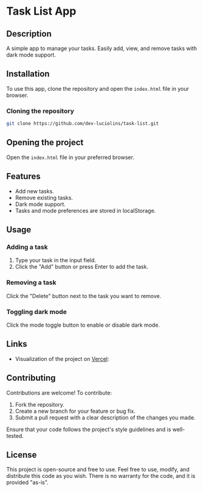 # Task List App

## Description
A simple app to manage your tasks. Easily add, view, and remove tasks with dark mode support.

## Installation
To use this app, clone the repository and open the `index.html` file in your browser.

### Cloning the repository
```bash
git clone https://github.com/dev-luciolins/task-list.git
```

## Opening the project
Open the `index.html` file in your preferred browser.

## Features
* Add new tasks.
* Remove existing tasks.
* Dark mode support.
* Tasks and mode preferences are stored in localStorage.

## Usage
### Adding a task
1. Type your task in the input field.
2. Click the "Add" button or press Enter to add the task.

### Removing a task
Click the "Delete" button next to the task you want to remove.

### Toggling dark mode
Click the mode toggle button to enable or disable dark mode.

## Links
* Visualization of the project on [Vercel](https://vercel.com/): 

## Contributing

Contributions are welcome! To contribute:

1. Fork the repository.
2. Create a new branch for your feature or bug fix.
3. Submit a pull request with a clear description of the changes you made. <br/>

Ensure that your code follows the project's style guidelines and is well-tested.

## License

This project is open-source and free to use. Feel free to use, modify, and distribute this code as you wish. There is no warranty for the code, and it is provided "as-is".